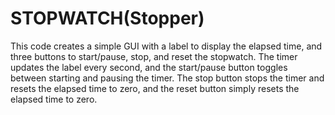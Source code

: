 # STOPWATCH(Stopper)
This code creates a simple GUI with a label to display the elapsed time, and three buttons to start/pause, stop, and reset the stopwatch. The timer updates the label every second, and the start/pause button toggles between starting and pausing the timer. The stop button stops the timer and resets the elapsed time to zero, and the reset button simply resets the elapsed time to zero.
